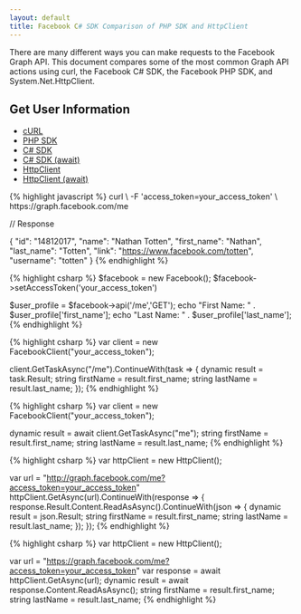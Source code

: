 ```yaml
---
layout: default
title: Facebook C# SDK Comparison of PHP SDK and HttpClient
---
```


There are many different ways you can make requests to the Facebook Graph API. This document compares some of the most common Graph API actions using curl, the Facebook C# SDK, the Facebook PHP SDK, and System.Net.HttpClient.

## Get User Information

<ul class="nav nav-tabs">
 	<li class="active"><a href="#curlA" data-toggle="tab">cURL</a></li>
	<li><a href="#phpA" data-toggle="tab">PHP SDK</a></li>
	<li><a href="#csharp4A" data-toggle="tab">C# SDK</a></li>
	<li><a href="#csharp45A" data-toggle="tab">C# SDK (await)</a></li>
	<li><a href="#httpclient4A" data-toggle="tab">HttpClient</a></li>
	<li><a href="#httpclient45A" data-toggle="tab">HttpClient (await)</a></li>
</ul>
 
<div class="tab-content">
	<div class="curl-1 active">
{% highlight javascript %}
curl \
	-F 'access_token=your_access_token' \
	https://graph.facebook.com/me

// Response

{
	"id": "14812017", 
	"name": "Nathan Totten", 
	"first_name": "Nathan", 
	"last_name": "Totten", 
	"link": "https://www.facebook.com/totten", 
	"username": "totten"
}
{% endhighlight %}
	</div>
	<div class="php-1 active">
{% highlight csharp %}
$facebook = new Facebook();
$facebook->setAccessToken('your_access_token')

$user_profile = $facebook->api('/me','GET');
echo "First Name: " . $user_profile['first_name'];
echo "Last Name: " . $user_profile['last_name'];
{% endhighlight %}
	</div>
	<div class="csharp4-1 active">
{% highlight csharp %}
var client = new FacebookClient("your_access_token");

client.GetTaskAsync("/me").ContinueWith(task =>
{
	dynamic result = task.Result;
	string firstName = result.first_name;
	string lastName = result.last_name;
});
{% endhighlight %}
	</div>
	<div class="csharp45-1 active">
{% highlight csharp %}
var client = new FacebookClient("your_access_token");

dynamic result = await client.GetTaskAsync("me");
string firstName = result.first_name;
string lastName = result.last_name;
{% endhighlight %}
	</div>
	<div class="httpclient45-1 active">
{% highlight csharp %}
var httpClient = new HttpClient();

var url = "http://graph.facebook.com/me?access_token=your_access_token"
httpClient.GetAsync(url).ContinueWith(response =>
{
		response.Result.Content.ReadAsAsync<JsonObject>().ContinueWith(json =>
		{
				dynamic result = json.Result;
				string firstName = result.first_name;
				string lastName = result.last_name;
		});
});
{% endhighlight %}
	</div>
	<div class="httpclient45-1 active">
{% highlight csharp %}
var httpClient = new HttpClient();

var url = "https://graph.facebook.com/me?access_token=your_access_token"
var response = await httpClient.GetAsync(url);
dynamic result = await response.Content.ReadAsAsync<JsonObject>();
string firstName = result.first_name;
string lastName = result.last_name;
{% endhighlight %}
	</div>
</div>












</div>